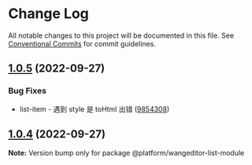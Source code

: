 # Change Log

All notable changes to this project will be documented in this file.
See [Conventional Commits](https://conventionalcommits.org) for commit guidelines.

## [1.0.5](https://github.com/wangeditor-team/wangEditor/compare/@platform/wangeditor-list-module@1.0.4...@platform/wangeditor-list-module@1.0.5) (2022-09-27)


### Bug Fixes

* list-item - 遇到 style 是 toHtml 出错 ([9854308](https://github.com/wangeditor-team/wangEditor/commit/98543083a1cb09207aceb2a4d8f3c1ce020b106d))





## [1.0.4](https://github.com/wangeditor-team/wangEditor/compare/@platform/wangeditor-list-module@1.0.3...@platform/wangeditor-list-module@1.0.4) (2022-09-27)

**Note:** Version bump only for package @platform/wangeditor-list-module
